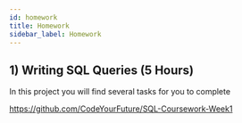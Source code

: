 ```yaml
---
id: homework
title: Homework
sidebar_label: Homework
---
```


## 1) Writing SQL Queries (5 Hours)

In this project you will find several tasks for you to complete

https://github.com/CodeYourFuture/SQL-Coursework-Week1

